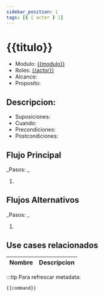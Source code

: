 ```yaml
---
sidebar_position: 1
tags: [{ { actor } }]
---
```


# {{titulo}}

- Modulo: [{{modulo}}](/{{modulo}})
- Roles: [{{actor}}](/tags/{{actor}})
- Alcance:
- Proposito:

## Descripcion:

- Suposiciones:
- Cuando:
- Precondiciones:
- Postcondiciones:

## Flujo Principal

_Pasos: _

1.

## Flujos Alternativos

_Pasos: _

1.

## Use cases relacionados

| Nombre | Descripcion |
| ------ | ----------- |

<!-- START autogenerated-objects -->
<!-- END autogenerated-objects -->

<!-- START autogenerated-classes -->
<!-- END autogenerated-classes -->

<!-- START autogenerated-usecase -->

:::tip
Para refrescar metadata:

```bash
{{command}}
```

<!-- END autogenerated-usecase -->

